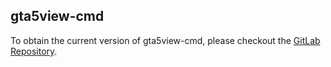 ## gta5view-cmd

To obtain the current version of gta5view-cmd, please checkout the [GitLab Repository](https://gitlab.com/Syping/gta5view-cmd).

